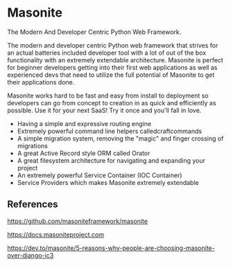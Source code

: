 # Masonite

The Modern And Developer Centric Python Web Framework.

The modern and developer centric Python web framework that strives for an actual batteries included developer tool with a lot of out of the box functionality with an extremely extendable architecture. Masonite is perfect for beginner developers getting into their first web applications as well as experienced devs that need to utilize the full potential of Masonite to get their applications done.

Masonite works hard to be fast and easy from install to deployment so developers can go from concept to creation in as quick and efficiently as possible. Use it for your next SaaS! Try it once and you'll fall in love.

- Having a simple and expressive routing engine
- Extremely powerful command line helpers calledcraftcommands
- A simple migration system, removing the "magic" and finger crossing of migrations
- A great Active Record style ORM called Orator
- A great filesystem architecture for navigating and expanding your project
- An extremely powerful Service Container (IOC Container)
- Service Providers which makes Masonite extremely extendable

## References

<https://github.com/masoniteframework/masonite>

<https://docs.masoniteproject.com>

<https://dev.to/masonite/5-reasons-why-people-are-choosing-masonite-over-django-ic3>
